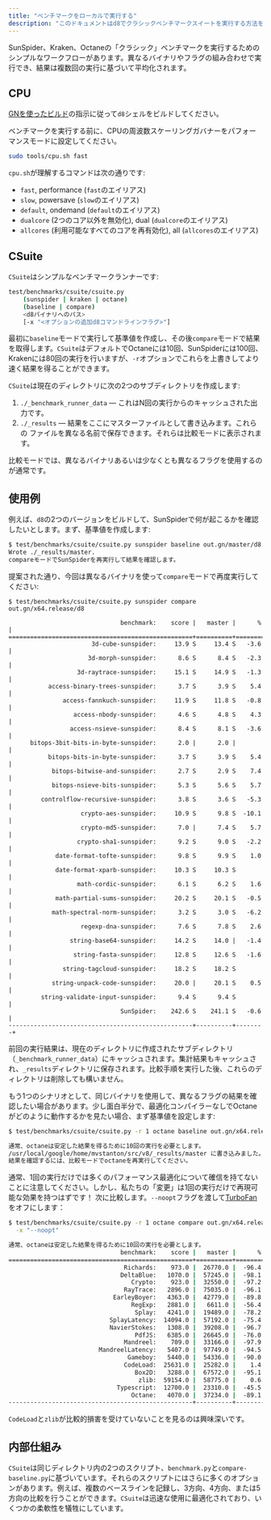 ```yaml
---
title: "ベンチマークをローカルで実行する"
description: "このドキュメントはd8でクラシックベンチマークスイートを実行する方法を説明します。"
---
```

SunSpider、Kraken、Octaneの「クラシック」ベンチマークを実行するためのシンプルなワークフローがあります。異なるバイナリやフラグの組み合わせで実行でき、結果は複数回の実行に基づいて平均化されます。

## CPU

[GNを使ったビルド](/docs/build-gn)の指示に従って`d8`シェルをビルドしてください。

ベンチマークを実行する前に、CPUの周波数スケーリングガバナーをパフォーマンスモードに設定してください。

```bash
sudo tools/cpu.sh fast
```

`cpu.sh`が理解するコマンドは次の通りです:

- `fast`, performance (`fast`のエイリアス)
- `slow`, powersave (`slow`のエイリアス)
- `default`, ondemand (`default`のエイリアス)
- `dualcore` (2つのコア以外を無効化), dual (`dualcore`のエイリアス)
- `allcores` (利用可能なすべてのコアを再有効化), all (`allcores`のエイリアス)

## CSuite

`CSuite`はシンプルなベンチマークランナーです:

```bash
test/benchmarks/csuite/csuite.py
    (sunspider | kraken | octane)
    (baseline | compare)
    <d8バイナリへのパス>
    [-x "<オプションの追加d8コマンドラインフラグ>"]
```

最初に`baseline`モードで実行して基準値を作成し、その後`compare`モードで結果を取得します。`CSuite`はデフォルトでOctaneには10回、SunSpiderには100回、Krakenには80回の実行を行いますが、`-r`オプションでこれらを上書きしてより速く結果を得ることができます。

`CSuite`は現在のディレクトリに次の2つのサブディレクトリを作成します:

1. `./_benchmark_runner_data` — これはN回の実行からのキャッシュされた出力です。
1. `./_results` — 結果をここにマスターファイルとして書き込みます。これらの
  ファイルを異なる名前で保存できます。それらは比較モードに表示されます。

比較モードでは、異なるバイナリあるいは少なくとも異なるフラグを使用するのが通常です。

## 使用例

例えば、`d8`の2つのバージョンをビルドして、SunSpiderで何が起こるかを確認したいとします。まず、基準値を作成します:

```bash
$ test/benchmarks/csuite/csuite.py sunspider baseline out.gn/master/d8
Wrote ./_results/master.
compareモードでSunSpiderを再実行して結果を確認します。
```

提案された通り、今回は異なるバイナリを使って`compare`モードで再度実行してください:

```
$ test/benchmarks/csuite/csuite.py sunspider compare out.gn/x64.release/d8

                               benchmark:    score |   master |      % |
===================================================+==========+========+
                       3d-cube-sunspider:     13.9 S     13.4 S   -3.6 |
                      3d-morph-sunspider:      8.6 S      8.4 S   -2.3 |
                   3d-raytrace-sunspider:     15.1 S     14.9 S   -1.3 |
           access-binary-trees-sunspider:      3.7 S      3.9 S    5.4 |
               access-fannkuch-sunspider:     11.9 S     11.8 S   -0.8 |
                  access-nbody-sunspider:      4.6 S      4.8 S    4.3 |
                 access-nsieve-sunspider:      8.4 S      8.1 S   -3.6 |
      bitops-3bit-bits-in-byte-sunspider:      2.0 |      2.0 |        |
           bitops-bits-in-byte-sunspider:      3.7 S      3.9 S    5.4 |
            bitops-bitwise-and-sunspider:      2.7 S      2.9 S    7.4 |
            bitops-nsieve-bits-sunspider:      5.3 S      5.6 S    5.7 |
         controlflow-recursive-sunspider:      3.8 S      3.6 S   -5.3 |
                    crypto-aes-sunspider:     10.9 S      9.8 S  -10.1 |
                    crypto-md5-sunspider:      7.0 |      7.4 S    5.7 |
                   crypto-sha1-sunspider:      9.2 S      9.0 S   -2.2 |
             date-format-tofte-sunspider:      9.8 S      9.9 S    1.0 |
             date-format-xparb-sunspider:     10.3 S     10.3 S        |
                   math-cordic-sunspider:      6.1 S      6.2 S    1.6 |
             math-partial-sums-sunspider:     20.2 S     20.1 S   -0.5 |
            math-spectral-norm-sunspider:      3.2 S      3.0 S   -6.2 |
                    regexp-dna-sunspider:      7.6 S      7.8 S    2.6 |
                 string-base64-sunspider:     14.2 S     14.0 |   -1.4 |
                  string-fasta-sunspider:     12.8 S     12.6 S   -1.6 |
               string-tagcloud-sunspider:     18.2 S     18.2 S        |
            string-unpack-code-sunspider:     20.0 |     20.1 S    0.5 |
         string-validate-input-sunspider:      9.4 S      9.4 S        |
                               SunSpider:    242.6 S    241.1 S   -0.6 |
---------------------------------------------------+----------+--------+
```

前回の実行結果は、現在のディレクトリに作成されたサブディレクトリ（`_benchmark_runner_data`）にキャッシュされます。集計結果もキャッシュされ、`_results`ディレクトリに保存されます。比較手順を実行した後、これらのディレクトリは削除しても構いません。

もう1つのシナリオとして、同じバイナリを使用して、異なるフラグの結果を確認したい場合があります。少し面白半分で、最適化コンパイラーなしでOctaneがどのように動作するかを見たい場合、まず基準値を設定します:

```bash
$ test/benchmarks/csuite/csuite.py -r 1 octane baseline out.gn/x64.release/d8

通常、octaneは安定した結果を得るために10回の実行を必要とします。
/usr/local/google/home/mvstanton/src/v8/_results/master に書き込みました。
結果を確認するには、比較モードでoctaneを再実行してください。
```

通常、1回の実行だけでは多くのパフォーマンス最適化について確信を持てないことに注意してください。しかし、私たちの「変更」は1回の実行だけで再現可能な効果を持つはずです！ 次に比較します。`--noopt`フラグを渡して[TurboFan](/docs/turbofan)をオフにします：

```bash
$ test/benchmarks/csuite/csuite.py -r 1 octane compare out.gn/x64.release/d8 \
  -x "--noopt"

通常、octaneは安定した結果を得るために10回の実行を必要とします。
                               benchmark:    score |   master |      % |
===================================================+==========+========+
                                Richards:    973.0 |  26770.0 |  -96.4 |
                               DeltaBlue:   1070.0 |  57245.0 |  -98.1 |
                                  Crypto:    923.0 |  32550.0 |  -97.2 |
                                RayTrace:   2896.0 |  75035.0 |  -96.1 |
                             EarleyBoyer:   4363.0 |  42779.0 |  -89.8 |
                                  RegExp:   2881.0 |   6611.0 |  -56.4 |
                                   Splay:   4241.0 |  19489.0 |  -78.2 |
                            SplayLatency:  14094.0 |  57192.0 |  -75.4 |
                            NavierStokes:   1308.0 |  39208.0 |  -96.7 |
                                   PdfJS:   6385.0 |  26645.0 |  -76.0 |
                                Mandreel:    709.0 |  33166.0 |  -97.9 |
                         MandreelLatency:   5407.0 |  97749.0 |  -94.5 |
                                 Gameboy:   5440.0 |  54336.0 |  -90.0 |
                                CodeLoad:  25631.0 |  25282.0 |    1.4 |
                                   Box2D:   3288.0 |  67572.0 |  -95.1 |
                                    zlib:  59154.0 |  58775.0 |    0.6 |
                              Typescript:  12700.0 |  23310.0 |  -45.5 |
                                  Octane:   4070.0 |  37234.0 |  -89.1 |
---------------------------------------------------+----------+--------+
```

`CodeLoad`と`zlib`が比較的損害を受けていないことを見るのは興味深いです。

## 内部仕組み

`CSuite`は同じディレクトリ内の2つのスクリプト、`benchmark.py`と`compare-baseline.py`に基づいています。それらのスクリプトにはさらに多くのオプションがあります。例えば、複数のベースラインを記録し、3方向、4方向、または5方向の比較を行うことができます。`CSuite`は迅速な使用に最適化されており、いくつかの柔軟性を犠牲にしています。
